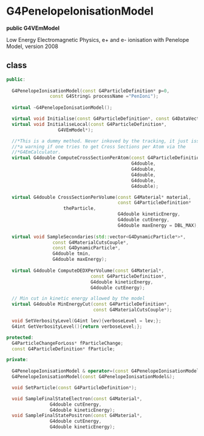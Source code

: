 <!-- G4PenelopeIonisationModel.md --- 
;; 
;; Description: 
;; Author: Hongyi Wu(吴鸿毅)
;; Email: wuhongyi@qq.com 
;; Created: 日 7月 15 07:26:19 2018 (+0800)
;; Last-Updated: 日 7月 15 07:27:18 2018 (+0800)
;;           By: Hongyi Wu(吴鸿毅)
;;     Update #: 1
;; URL: http://wuhongyi.cn -->

# G4PenelopeIonisationModel

**public G4VEmModel**

Low Energy Electromagnetic Physics, e+ and e- ionisation with Penelope Model, version 2008

## class

```cpp
public:
  
  G4PenelopeIonisationModel(const G4ParticleDefinition* p=0,
			    const G4String& processName ="PenIoni");
  
  virtual ~G4PenelopeIonisationModel();

  virtual void Initialise(const G4ParticleDefinition*, const G4DataVector&);
  virtual void InitialiseLocal(const G4ParticleDefinition*,
			       G4VEmModel*);

  //*This is a dummy method. Never inkoved by the tracking, it just issues 
  //*a warning if one tries to get Cross Sections per Atom via the 
  //*G4EmCalculator.
  virtual G4double ComputeCrossSectionPerAtom(const G4ParticleDefinition*,
                                              G4double,
                                              G4double,
                                              G4double,
                                              G4double,
                                              G4double);

  virtual G4double CrossSectionPerVolume(const G4Material* material,
                                         const G4ParticleDefinition* 
					 theParticle,
                                         G4double kineticEnergy,
                                         G4double cutEnergy,
                                         G4double maxEnergy = DBL_MAX);
					 
  virtual void SampleSecondaries(std::vector<G4DynamicParticle*>*,
				 const G4MaterialCutsCouple*,
				 const G4DynamicParticle*,
				 G4double tmin,
				 G4double maxEnergy);
				   
  virtual G4double ComputeDEDXPerVolume(const G4Material*,
                               const G4ParticleDefinition*,
                               G4double kineticEnergy,
                               G4double cutEnergy);

  // Min cut in kinetic energy allowed by the model
  virtual G4double MinEnergyCut(const G4ParticleDefinition*,
                                const G4MaterialCutsCouple*);		

  void SetVerbosityLevel(G4int lev){verboseLevel = lev;};
  G4int GetVerbosityLevel(){return verboseLevel;};

protected:
  G4ParticleChangeForLoss* fParticleChange;
  const G4ParticleDefinition* fParticle;

private:
 
  G4PenelopeIonisationModel & operator=(const G4PenelopeIonisationModel &right);
  G4PenelopeIonisationModel(const G4PenelopeIonisationModel&);

  void SetParticle(const G4ParticleDefinition*);

  void SampleFinalStateElectron(const G4Material*,
				G4double cutEnergy,
				G4double kineticEnergy);
  void SampleFinalStatePositron(const G4Material*,
				G4double cutEnergy,
				G4double kineticEnergy);
```

<!-- G4PenelopeIonisationModel.md ends here -->
